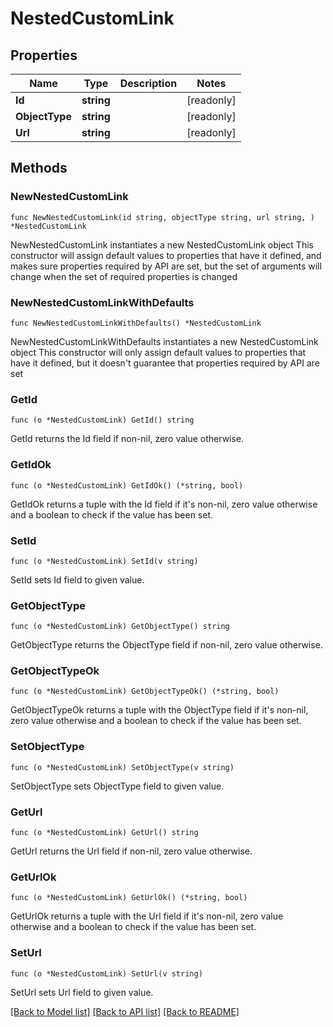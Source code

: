 # NestedCustomLink

## Properties

Name | Type | Description | Notes
------------ | ------------- | ------------- | -------------
**Id** | **string** |  | [readonly] 
**ObjectType** | **string** |  | [readonly] 
**Url** | **string** |  | [readonly] 

## Methods

### NewNestedCustomLink

`func NewNestedCustomLink(id string, objectType string, url string, ) *NestedCustomLink`

NewNestedCustomLink instantiates a new NestedCustomLink object
This constructor will assign default values to properties that have it defined,
and makes sure properties required by API are set, but the set of arguments
will change when the set of required properties is changed

### NewNestedCustomLinkWithDefaults

`func NewNestedCustomLinkWithDefaults() *NestedCustomLink`

NewNestedCustomLinkWithDefaults instantiates a new NestedCustomLink object
This constructor will only assign default values to properties that have it defined,
but it doesn't guarantee that properties required by API are set

### GetId

`func (o *NestedCustomLink) GetId() string`

GetId returns the Id field if non-nil, zero value otherwise.

### GetIdOk

`func (o *NestedCustomLink) GetIdOk() (*string, bool)`

GetIdOk returns a tuple with the Id field if it's non-nil, zero value otherwise
and a boolean to check if the value has been set.

### SetId

`func (o *NestedCustomLink) SetId(v string)`

SetId sets Id field to given value.


### GetObjectType

`func (o *NestedCustomLink) GetObjectType() string`

GetObjectType returns the ObjectType field if non-nil, zero value otherwise.

### GetObjectTypeOk

`func (o *NestedCustomLink) GetObjectTypeOk() (*string, bool)`

GetObjectTypeOk returns a tuple with the ObjectType field if it's non-nil, zero value otherwise
and a boolean to check if the value has been set.

### SetObjectType

`func (o *NestedCustomLink) SetObjectType(v string)`

SetObjectType sets ObjectType field to given value.


### GetUrl

`func (o *NestedCustomLink) GetUrl() string`

GetUrl returns the Url field if non-nil, zero value otherwise.

### GetUrlOk

`func (o *NestedCustomLink) GetUrlOk() (*string, bool)`

GetUrlOk returns a tuple with the Url field if it's non-nil, zero value otherwise
and a boolean to check if the value has been set.

### SetUrl

`func (o *NestedCustomLink) SetUrl(v string)`

SetUrl sets Url field to given value.



[[Back to Model list]](../README.md#documentation-for-models) [[Back to API list]](../README.md#documentation-for-api-endpoints) [[Back to README]](../README.md)


